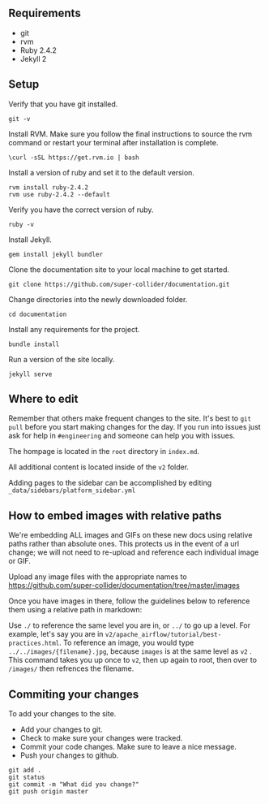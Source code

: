 ## Requirements

* git
* rvm
* Ruby 2.4.2
* Jekyll 2

## Setup

Verify that you have git installed.

`git -v`

Install RVM. Make sure you follow the final instructions to source the rvm command or restart your terminal after installation is complete.

`\curl -sSL https://get.rvm.io | bash`

Install a version of ruby and set it to the default version.

```
rvm install ruby-2.4.2
rvm use ruby-2.4.2 --default
```

Verify you have the correct version of ruby.

`ruby -v`

Install Jekyll.

`gem install jekyll bundler`

Clone the documentation site to your local machine to get started.

`git clone https://github.com/super-collider/documentation.git`

Change directories into the newly downloaded folder.

`cd documentation`

Install any requirements for the project.

`bundle install`

Run a version of the site locally.

`jekyll serve`

## Where to edit

Remember that others make frequent changes to the site. It's best to `git pull` before you start making changes for the day. If you run into issues just ask for help in `#engineering` and someone can help you with issues.

The hompage is located in the `root` directory in `index.md`.

All additional content is located inside of the `v2` folder.

Adding pages to the sidebar can be accomplished by editing `_data/sidebars/platform_sidebar.yml`

## How to embed images with relative paths

We're embedding ALL images and GIFs on these new docs using relative paths rather than absolute ones. This protects us in the event of a url change; we will not need to re-upload and reference each individual image or GIF.

Upload any image files with the appropriate names to https://github.com/super-collider/documentation/tree/master/images

Once you have images in there, follow the guidelines below to reference them using a relative path in markdown:

Use `./` to reference the same level you are in, or `../` to go up a level. For example, let's say you are in `v2/apache_airflow/tutorial/best-practices.html`. To reference an image, you would type `../../images/{filename}.jpg`, because `images` is at the same level as `v2` . This command takes you up once to `v2`, then up again to root, then over to `/images/` then refrences the filename.



## Commiting your changes

To add your changes to the site.
* Add your changes to git.
* Check to make sure your changes were tracked.
* Commit your code changes. Make sure to leave a nice message.
* Push your changes to github.

```
git add .
git status
git commit -m "What did you change?"
git push origin master
```
